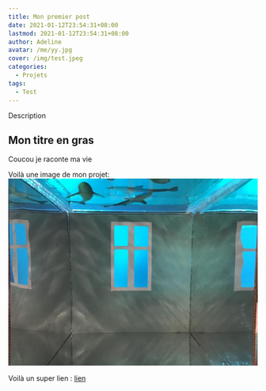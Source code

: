```yaml
---
title: Mon premier post
date: 2021-01-12T23:54:31+08:00
lastmod: 2021-01-12T23:54:31+08:00
author: Adeline
avatar: /me/yy.jpg
cover: /img/test.jpeg
categories:
  - Projets
tags:
  - Test
---
```


Description

<!--more-->

## Mon titre en gras

Coucou je raconte ma vie

Voilà une image de mon projet:
![Super image](/img/test2.jpeg)

Voilà un super lien :
[lien](https://leiningen.org/)

